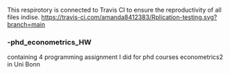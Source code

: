 This respirotory is connected to Travis CI to ensure the reproductivity of all files indise.
https://travis-ci.com/amanda8412383/Rplication-testing.svg?branch=main
### -phd_econometrics_HW
containing 4 programming assignment I did for phd courses econometrics2 in Uni Bonn
